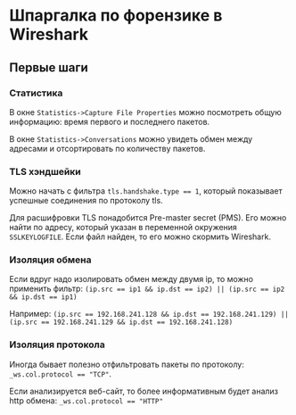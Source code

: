 # Шпаргалка по форензике в Wireshark

## Первые шаги

### Статистика

В окне `Statistics->Capture File Properties` можно посмотреть общую информацию: время первого и последнего пакетов.

В окне `Statistics->Conversations` можно увидеть обмен между адресами и отсортировать по количеству пакетов.

### TLS хэндшейки
Можно начать с фильтра `tls.handshake.type == 1`, который показывает успешные соединения по протоколу tls.

Для расшифровки TLS понадобится Pre-master secret (PMS). Его можно найти по адресу, который указан в переменной окружения `SSLKEYLOGFILE`. Если файл найден, то его можно скормить Wireshark.

### Изоляция обмена

Если вдруг надо изолировать обмен между двумя ip, то можно применить фильтр:
`(ip.src == ip1 && ip.dst == ip2) || (ip.src == ip2 && ip.dst == ip1)`

Например: `(ip.src == 192.168.241.128 && ip.dst == 192.168.241.129) || (ip.src == 192.168.241.129 && ip.dst == 192.168.241.128)`

### Изоляция протокола

Иногда бывает полезно отфильтровать пакеты по протоколу: `_ws.col.protocol == "TCP"`.

Если анализируется веб-сайт, то более информативным будет анализ http обмена: `_ws.col.protocol == "HTTP"`
